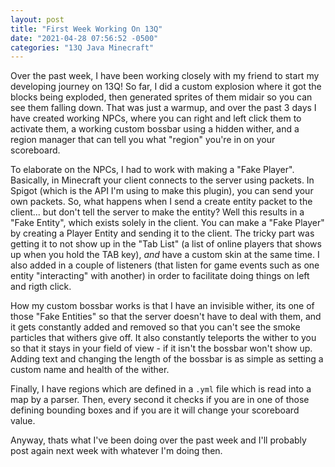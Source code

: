 ```yaml
---
layout: post
title: "First Week Working On 13Q"
date: "2021-04-28 07:56:52 -0500"
categories: "13Q Java Minecraft"
---
```


Over the past week, I have been working closely with my friend to start my developing journey on 13Q! So far, I did a custom explosion where it got the blocks being exploded, then generated sprites of them midair so you can see them falling down. That was just a warmup, and over the past 3 days I have created working NPCs, where you can right and left click them to activate them, a working custom bossbar using a hidden wither, and a region manager that can tell you what "region" you're in on your scoreboard.

To elaborate on the NPCs, I had to work with making a "Fake Player". Basically, in Minecraft your client connects to the server using packets. In Spigot (which is the API I'm using to make this plugin), you can send your own packets. So, what happens when I send a create entity packet to the client... but don't tell the server to make the entity? Well this results in a "Fake Entity", which exists solely in the client. You can make a "Fake Player" by creating a Player Entity and sending it to the client. The tricky part was getting it to not show up in the "Tab List" (a list of online players that shows up when you hold the TAB key), *and* have a custom skin at the same time. I also added in a couple of listeners (that listen for game events such as one entity "interacting" with another) in order to facilitate doing things on left and rigth click.

How my custom bossbar works is that I have an invisible wither, its one of those "Fake Entities" so that the server doesn't have to deal with them, and it gets constantly added and removed so that you can't see the smoke particles that withers give off. It also constantly teleports the wither to you so that it stays in your field of view - if it isn't the bossbar won't show up. Adding text and changing the length of the bossbar is as simple as setting a custom name and health of the wither.

Finally, I have regions which are defined in a `.yml` file which is read into a map by a parser. Then, every second it checks if you are in one of those defining bounding boxes and if you are it will change your scoreboard value.

Anyway, thats what I've been doing over the past week and I'll probably post again next week with whatever I'm doing then.
